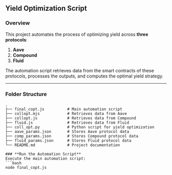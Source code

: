 ## **Yield Optimization Script**

### **Overview**
This project automates the process of optimizing yield across **three protocols**:  
1. **Aave**  
2. **Compound**  
3. **Fluid**  

The automation script retrieves data from the smart contracts of these protocols, processes the outputs, and computes the optimal yield strategy.  
  

---

### **Folder Structure**
```plaintext
.
├── final_copt.js          # Main automation script
├── collopt.mjs            # Retrieves data from Aave
├── collopt.js             # Retrieves data from Compound
├── fluid.js               # Retrieves data from Fluid
├── coll_opt.py            # Python script for yield optimization
├── aave_params.json       # Stores Aave protocol data
├── comp_params.json       # Stores Compound protocol data
├── fluid_params.json      # Stores Fluid protocol data
└── README.md              # Project documentation

### **Run the Automation Script**
Execute the main automation script:
```bash
node final_copt.js
